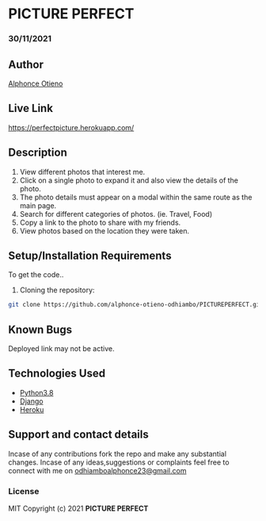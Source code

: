 # PICTURE PERFECT
### 30/11/2021
## Author
[Alphonce Otieno](https://github.com/alphonce-otieno-odhiambo)

## Live Link
https://perfectpicture.herokuapp.com/

## Description
1. View different photos that interest me.
2. Click on a single photo to expand it and also view the details of the photo. 
3. The photo details must  appear on a modal within the same route as the main page.
4. Search for different categories of photos. (ie. Travel, Food)
5. Copy a link to the photo to share with my friends.
6. View photos based on the location they were taken.

## Setup/Installation Requirements
To get the code..
1. Cloning the repository:
  ```bash
  git clone https://github.com/alphonce-otieno-odhiambo/PICTUREPERFECT.git
  ```

## Known Bugs
Deployed link may not be active.
## Technologies Used
* [Python3.8](https://www.python.org/)
* [Django](http://django.pocoo.org/)
* [Heroku](https://heroku.com)
## Support and contact details
Incase of any contributions fork the repo and make any substantial changes.
Incase of any ideas,suggestions or complaints feel free to connect with me on odhiamboalphonce23@gmail.com

### License
MIT
Copyright (c) 2021 **PICTURE PERFECT**